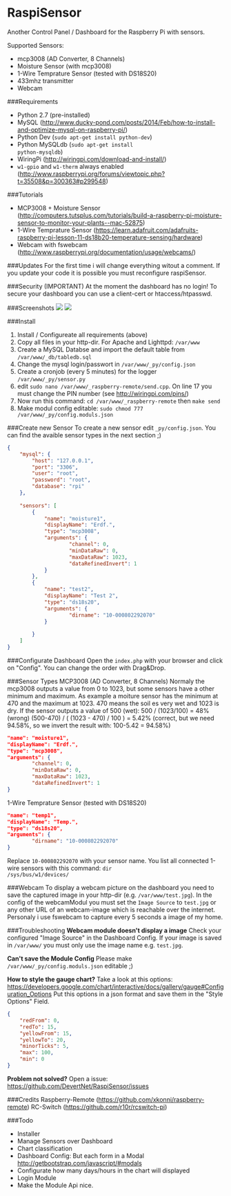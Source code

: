 RaspiSensor
===========

Another Control Panel / Dashboard for the Raspberry Pi with sensors.


Supported Sensors:

 * mcp3008 (AD Converter, 8 Channels)
 * Moisture Sensor (with mcp3008)
 * 1-Wire Temprature Sensor (tested with DS18S20)
 * 433mhz transmitter
 * Webcam
 
 
###Requirements
 * Python 2.7 (pre-installed)
 * MySQL (http://www.ducky-pond.com/posts/2014/Feb/how-to-install-and-optimize-mysql-on-raspberry-pi/)
 * Python Dev (<code>sudo apt-get install python-dev</code>)
 * Python MySQLdb (<code>sudo apt-get install python-mysqldb</code>)
 * WiringPi (http://wiringpi.com/download-and-install/)
 * <code>w1-gpio</code> and <code>w1-therm</code> always enabled (http://www.raspberrypi.org/forums/viewtopic.php?t=35508&p=300363#p299548)

 
###Tutorials
 * MCP3008 + Moisture Sensor (http://computers.tutsplus.com/tutorials/build-a-raspberry-pi-moisture-sensor-to-monitor-your-plants--mac-52875)
 * 1-Wire Temprature Sensor (https://learn.adafruit.com/adafruits-raspberry-pi-lesson-11-ds18b20-temperature-sensing/hardware)
 * Webcam with fswebcam (http://www.raspberrypi.org/documentation/usage/webcams/)


###Updates
For the first time i will change everything witout a comment. If you update your code it is possible you must reconfigure raspiSensor.


###Security (IMPORTANT)
At the moment the dashboard has no login! To secure your dashboard you can use a client-cert or htaccess/htpasswd.


###Screenshots
![](https://github.com/DevertNet/RaspiSensor/blob/master/img/screenshots/1.jpg)
![](https://github.com/DevertNet/RaspiSensor/blob/master/img/screenshots/2.jpg)

###Install
1. Install / Configureate all requirements (above)
2. Copy all files in your http-dir. For Apache and Lighttpd: <code>/var/www</code>
3. Create a MySQL Databse and import the default table from <code>/var/www/_db/tabledb.sql</code>
4. Change the mysql login/passwort in <code>/var/www/_py/config.json</code>
5. Create a cronjob (every 5 minutes) for the logger <code>/var/www/_py/sensor.py</code>
6. edit <code>sudo nano /var/www/_raspberry-remote/send.cpp</code>. On line 17 you must change the PIN number (see http://wiringpi.com/pins/)
7. Now run this command: <code>cd /var/www/_raspberry-remote</code> then <code>make send</code>
8. Make modul config editable: <code>sudo chmod 777 /var/www/_py/config.moduls.json</code>


###Create new Sensor
To create a new sensor edit <code>_py/config.json</code>. You can find the avaible sensor types in the next section ;)
```json
{
    "mysql": {
		"host": "127.0.0.1",
		"port": "3306",
		"user": "root",
		"password": "root",
		"database": "rpi"
	},
	
	"sensors": [
		{
			"name": "moisture1",
			"displayName": "Erdf.",
			"type": "mcp3008",
			"arguments": {
					"channel": 0,
					"minDataRaw": 0,
					"maxDataRaw": 1023,
					"dataRefinedInvert": 1
			}
		},
		{
			"name": "test2",
			"displayName": "Test 2",
			"type": "ds18s20",
			"arguments": {
					"dirname": "10-000802292070"
			}
			
		}
	]
}
```


###Configurate Dashboard
Open the <code>index.php</code> with your browser and click on "Config". You can change the order with Drag&Drop.


###Sensor Types
MCP3008 (AD Converter, 8 Channels)
Normaly the mcp3008 outputs a value from 0 to 1023, but some sensors have a other minimum and maximum. As example a moiture sensor has the minimum at 470 and the maximum at 1023.
470 means the soil es very wet and 1023 is dry.
If the sensor outputs a value of 500 (wet):
500 / (1023/100) = 48% (wrong)
(500-470) / ( (1023 - 470) / 100 ) = 5.42% (correct, but we need 94.58%, so we invert the result with: 100-5.42 = 94.58%)
```json
"name": "moisture1",
"displayName": "Erdf.",
"type": "mcp3008",
"arguments": {
		"channel": 0,
		"minDataRaw": 0,
		"maxDataRaw": 1023,
		"dataRefinedInvert": 1
}
```

1-Wire Temprature Sensor (tested with DS18S20)
```json
"name": "temp1",
"displayName": "Temp.",
"type": "ds18s20",
"arguments": {
		"dirname": "10-000802292070"
}
```
Replace <code>10-000802292070</code> with your sensor name. You list all connected 1-wire sensors with this command: <code>dir /sys/bus/w1/devices/</code>


###Webcam
To display a webcam picture on the dashboard you need to save the captured image in your http-dir (e.g. <code>/var/www/test.jpg</code>). In the config of the webcamModul you must set the <code>Image Source</code> to <code>test.jpg</code> or any other URL of an webcam-image which is reachable over the internet.
Personaly i use fswebcam to capture every 5 seconds a image of my home.


###Troubleshooting
**Webcam module doesn't display a image**
Check your configured "Image Source" in the Dashboard Config. If your image is saved in <code>/var/www/</code> you must only use the image name e.g. <code>test.jpg</code>.

**Can't save the Module Config**
 Please make <code>/var/www/_py/config.moduls.json</code> editable ;)

**How to style the gauge chart?**
Take a look at this options: https://developers.google.com/chart/interactive/docs/gallery/gauge#Configuration_Options
Put this options in a json format and save them in the "Style Options" Field.
```json
{
    "redFrom": 0,
    "redTo": 15,
    "yellowFrom": 15,
    "yellowTo": 20,
    "minorTicks": 5,
    "max": 100,
    "min": 0
}
```

**Problem not solved?**
Open a issue: https://github.com/DevertNet/RaspiSensor/issues



###Credits
Raspberry-Remote (https://github.com/xkonni/raspberry-remote)
RC-Switch (https://github.com/r10r/rcswitch-pi)

###Todo
 * Installer
 * Manage Sensors over Dashboard
 * Chart classification
 * Dashboard Config: But each form in a Modal http://getbootstrap.com/javascript/#modals
 * Configurate how many days/hours in the chart will displayed
 * Login Module
 * Make the Module Api nice.